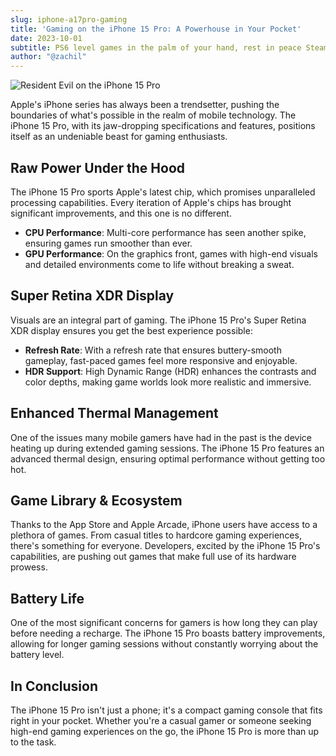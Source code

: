 ```yaml
---
slug: iphone-a17pro-gaming
title: 'Gaming on the iPhone 15 Pro: A Powerhouse in Your Pocket'
date: 2023-10-01
subtitle: PS6 level games in the palm of your hand, rest in peace Steam Deck.
author: "@zachil"
---
```


![Resident Evil on the iPhone 15 Pro](/images/iphone-re-village.jpg)

Apple's iPhone series has always been a trendsetter, pushing the boundaries of what's possible in the realm of mobile technology. The iPhone 15 Pro, with its jaw-dropping specifications and features, positions itself as an undeniable beast for gaming enthusiasts.

## **Raw Power Under the Hood**

The iPhone 15 Pro sports Apple's latest chip, which promises unparalleled processing capabilities. Every iteration of Apple's chips has brought significant improvements, and this one is no different.

- **CPU Performance**: Multi-core performance has seen another spike, ensuring games run smoother than ever.
- **GPU Performance**: On the graphics front, games with high-end visuals and detailed environments come to life without breaking a sweat.

## **Super Retina XDR Display**

Visuals are an integral part of gaming. The iPhone 15 Pro's Super Retina XDR display ensures you get the best experience possible:

- **Refresh Rate**: With a refresh rate that ensures buttery-smooth gameplay, fast-paced games feel more responsive and enjoyable.
- **HDR Support**: High Dynamic Range (HDR) enhances the contrasts and color depths, making game worlds look more realistic and immersive.

## **Enhanced Thermal Management**

One of the issues many mobile gamers have had in the past is the device heating up during extended gaming sessions. The iPhone 15 Pro features an advanced thermal design, ensuring optimal performance without getting too hot.

## **Game Library & Ecosystem**

Thanks to the App Store and Apple Arcade, iPhone users have access to a plethora of games. From casual titles to hardcore gaming experiences, there's something for everyone. Developers, excited by the iPhone 15 Pro's capabilities, are pushing out games that make full use of its hardware prowess.

## **Battery Life**

One of the most significant concerns for gamers is how long they can play before needing a recharge. The iPhone 15 Pro boasts battery improvements, allowing for longer gaming sessions without constantly worrying about the battery level.

## **In Conclusion**

The iPhone 15 Pro isn't just a phone; it's a compact gaming console that fits right in your pocket. Whether you're a casual gamer or someone seeking high-end gaming experiences on the go, the iPhone 15 Pro is more than up to the task.